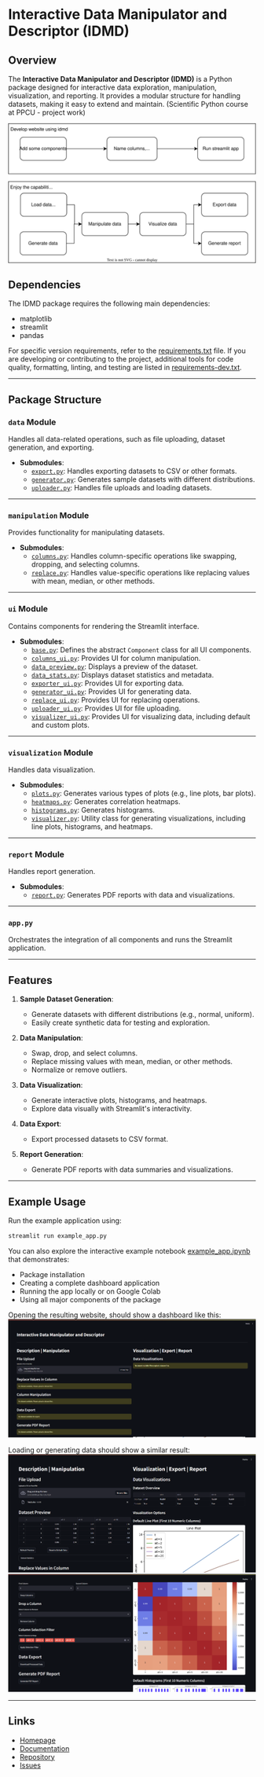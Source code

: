 # Interactive Data Manipulator and Descriptor (IDMD)
## Overview

The **Interactive Data Manipulator and Descriptor (IDMD)** is a Python package designed for interactive data exploration, manipulation, visualization, and reporting. It provides a modular structure for handling datasets, making it easy to extend and maintain. (Scientific Python course at PPCU - project work)

![idmd chart](images/idmd_chart.svg)

## Dependencies

The IDMD package requires the following main dependencies:
- matplotlib
- streamlit
- pandas

For specific version requirements, refer to the [requirements.txt](requirements.txt) file. If you are developing or contributing to the project, additional tools for code quality, formatting, linting, and testing are listed in [requirements-dev.txt](requirements-dev.txt).

---

## Package Structure

### `data` Module
Handles all data-related operations, such as file uploading, dataset generation, and exporting.

- **Submodules**:
  - [`export.py`](idmd/data/export.py): Handles exporting datasets to CSV or other formats.
  - [`generator.py`](idmd/data/generator.py): Generates sample datasets with different distributions.
  - [`uploader.py`](idmd/data/uploader.py): Handles file uploads and loading datasets.

---

### `manipulation` Module
Provides functionality for manipulating datasets.

- **Submodules**:
  - [`columns.py`](idmd/manipulation/columns.py): Handles column-specific operations like swapping, dropping, and selecting columns.
  - [`replace.py`](idmd/manipulation/replace.py): Handles value-specific operations like replacing values with mean, median, or other methods.

---

### `ui` Module
Contains components for rendering the Streamlit interface.

- **Submodules**:
  - [`base.py`](idmd/ui/base.py): Defines the abstract `Component` class for all UI components.
  - [`columns_ui.py`](idmd/ui/columns_ui.py): Provides UI for column manipulation.
  - [`data_preview.py`](idmd/ui/data_preview.py): Displays a preview of the dataset.
  - [`data_stats.py`](idmd/ui/data_stats.py): Displays dataset statistics and metadata.
  - [`exporter_ui.py`](idmd/ui/exporter_ui.py): Provides UI for exporting data.
  - [`generator_ui.py`](idmd/ui/generator_ui.py): Provides UI for generating data.
  - [`replace_ui.py`](idmd/ui/replace_ui.py): Provides UI for replacing operations.
  - [`uploader_ui.py`](idmd/ui/uploader_ui.py): Provides UI for file uploading.
  - [`visualizer_ui.py`](idmd/ui/visualizer_ui.py): Provides UI for visualizing data, including default and custom plots.

---

### `visualization` Module
Handles data visualization.

- **Submodules**:
  - [`plots.py`](idmd/visualization/plots.py): Generates various types of plots (e.g., line plots, bar plots).
  - [`heatmaps.py`](idmd/visualization/heatmaps.py): Generates correlation heatmaps.
  - [`histograms.py`](idmd/visualization/histograms.py): Generates histograms.
  - [`visualizer.py`](idmd/visualization/visualizer.py): Utility class for generating visualizations, including line plots, histograms, and heatmaps.

---

### `report` Module
Handles report generation.

- **Submodules**:
  - [`report.py`](idmd/report/report.py): Generates PDF reports with data and visualizations.

---

### `app.py`
Orchestrates the integration of all components and runs the Streamlit application.

---

## Features

1. **Sample Dataset Generation**:
   - Generate datasets with different distributions (e.g., normal, uniform).
   - Easily create synthetic data for testing and exploration.

2. **Data Manipulation**:
   - Swap, drop, and select columns.
   - Replace missing values with mean, median, or other methods.
   - Normalize or remove outliers.

3. **Data Visualization**:
   - Generate interactive plots, histograms, and heatmaps.
   - Explore data visually with Streamlit's interactivity.

4. **Data Export**:
   - Export processed datasets to CSV format.

5. **Report Generation**:
   - Generate PDF reports with data summaries and visualizations.

---

## Example Usage

Run the example application using:

```bash
streamlit run example_app.py
```

You can also explore the interactive example notebook [example_app.ipynb](example_app.ipynb) that demonstrates:
- Package installation
- Creating a complete dashboard application
- Running the app locally or on Google Colab
- Using all major components of the package

Opening the resulting website, should show a dashboard like this:
![Dashboard example without data](images/Dashboard_without_data.png)

Loading or generating data should show a similar result:
![Dashboard example with data 1](images/Dashboard_with_data_1.png)
![Dashboard example with data 2](images/Dashboard_with_data_2.png)

---

## Links

- [Homepage](https://github.com/CsongorLaczko/idmd)
- [Documentation](https://idmd.readthedocs.io)
- [Repository](https://github.com/CsongorLaczko/idmd.git)
- [Issues](https://github.com/CsongorLaczko/idmd/issues)